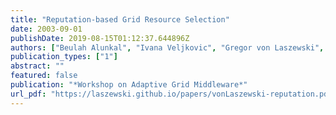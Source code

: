 ```yaml
---
title: "Reputation-based Grid Resource Selection"
date: 2003-09-01
publishDate: 2019-08-15T01:12:37.644896Z
authors: ["Beulah Alunkal", "Ivana Veljkovic", "Gregor von Laszewski", "Kaizar Amin"]
publication_types: ["1"]
abstract: ""
featured: false
publication: "*Workshop on Adaptive Grid Middleware*"
url_pdf: "https://laszewski.github.io/papers/vonLaszewski-reputation.pdf"
---
```


